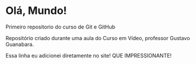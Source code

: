 # Olá, Mundo!
 Primeiro repositorio do curso de Git e GitHub

Repositório criado durante uma aula do Curso em Vídeo, professor Gustavo Guanabara.

Essa linha eu adicionei diretamente no site! QUE IMPRESSIONANTE!
